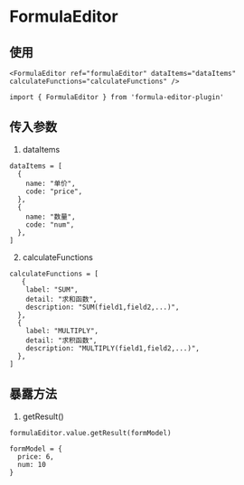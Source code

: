 # FormulaEditor
## 使用
```
<FormulaEditor ref="formulaEditor" dataItems="dataItems" calculateFunctions="calculateFunctions" />

import { FormulaEditor } from 'formula-editor-plugin'

```
## 传入参数
1. dataItems
```
dataItems = [
  {
    name: "单价",
    code: "price",
  },
  {
    name: "数量",
    code: "num",
  },
]
```
2. calculateFunctions
```
calculateFunctions = [
   {
    label: "SUM",
    detail: "求和函数",
    description: "SUM(field1,field2,...)",
  },
  {
    label: "MULTIPLY",
    detail: "求积函数",
    description: "MULTIPLY(field1,field2,...)",
  },
]
```
## 暴露方法
1. getResult()
```
formulaEditor.value.getResult(formModel)

formModel = {
  price: 6,
  num: 10
}
```